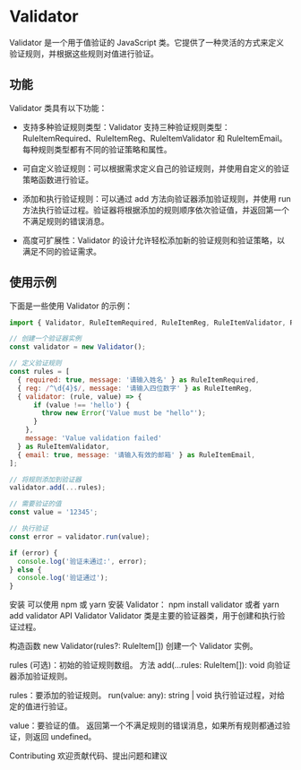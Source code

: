 # Validator

Validator 是一个用于值验证的 JavaScript 类。它提供了一种灵活的方式来定义验证规则，并根据这些规则对值进行验证。

## 功能

Validator 类具有以下功能：

- 支持多种验证规则类型：Validator 支持三种验证规则类型：RuleItemRequired、RuleItemReg、RuleItemValidator 和 RuleItemEmail。每种规则类型都有不同的验证策略和属性。

- 可自定义验证规则：可以根据需求定义自己的验证规则，并使用自定义的验证策略函数进行验证。

- 添加和执行验证规则：可以通过 add 方法向验证器添加验证规则，并使用 run 方法执行验证过程。验证器将根据添加的规则顺序依次验证值，并返回第一个不满足规则的错误消息。

- 高度可扩展性：Validator 的设计允许轻松添加新的验证规则和验证策略，以满足不同的验证需求。

## 使用示例

下面是一些使用 Validator 的示例：

```javascript
import { Validator, RuleItemRequired, RuleItemReg, RuleItemValidator, RuleItemEmail } from 'validator';

// 创建一个验证器实例
const validator = new Validator();

// 定义验证规则
const rules = [
  { required: true, message: '请输入姓名' } as RuleItemRequired,
  { reg: /^\d{4}$/, message: '请输入四位数字' } as RuleItemReg,
  { validator: (rule, value) => {
      if (value !== 'hello') {
        throw new Error('Value must be "hello"');
      }
    },
    message: 'Value validation failed'
  } as RuleItemValidator,
  { email: true, message: '请输入有效的邮箱' } as RuleItemEmail,
];

// 将规则添加到验证器
validator.add(...rules);

// 需要验证的值
const value = '12345';

// 执行验证
const error = validator.run(value);

if (error) {
  console.log('验证未通过:', error);
} else {
  console.log('验证通过');
}
```

安装
可以使用 npm 或 yarn 安装 Validator：
npm install validator
或者
yarn add validator
API
Validator
Validator 类是主要的验证器类，用于创建和执行验证过程。

构造函数
new Validator(rules?: RuleItem[])
创建一个 Validator 实例。

rules (可选)：初始的验证规则数组。
方法
add(...rules: RuleItem[]): void
向验证器添加验证规则。

rules：要添加的验证规则。
run(value: any): string | void
执行验证过程，对给定的值进行验证。

value：要验证的值。
返回第一个不满足规则的错误消息，如果所有规则都通过验证，则返回 undefined。

Contributing
欢迎贡献代码、提出问题和建议
